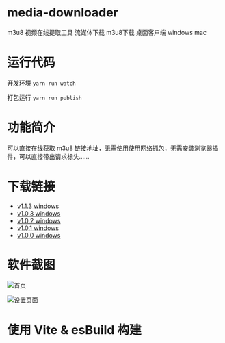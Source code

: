 # media-downloader
m3u8 视频在线提取工具 流媒体下载 m3u8下载 桌面客户端 windows mac

# 运行代码

开发环境 `yarn run watch`

打包运行 `yarn run publish`

# 功能简介

可以直接在线获取 m3u8 链接地址，无需使用使用网络抓包，无需安装浏览器插件，可以直接带出请求标头……

# 下载链接
- [v1.1.3 windows](https://github.com/caorushizi/m3u8-downloader/releases/download/1.1.3/media-downloader-setup-1.1.3.exe)
- [v1.0.3 windows](http://static.ziying.site/media-downloader-1.0.3%20Setup.exe)
- [v1.0.2 windows](http://static.ziying.site/media-downloader-1.0.2%20Setup.exe)
- [v1.0.1 windows](http://static.ziying.site/media-downloader-1.0.1%20Setup.exe)
- [v1.0.0 windows](http://static.ziying.site/media-downloader-1.0.0%20Setup.exe)

# 软件截图

![首页](http://static.ziying.site/Snipaste_2022-01-08_18-43-25.png)

![设置页面](http://static.ziying.site/Snipaste_2022-01-08_18-43-39.png)

# 使用 Vite & esBuild 构建

